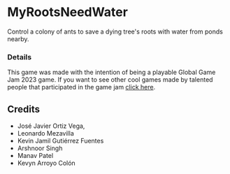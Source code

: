 # MyRootsNeedWater
Control a colony of ants to save a dying tree's roots with water from ponds nearby.

### Details
This game was made with the intention of being a playable Global Game Jam 2023 game. If you want to see other cool games made by talented people that participated in the game jam [click here](https://globalgamejam.org/2023/games).

## Credits
* José Javier Ortiz Vega, 
* Leonardo Mezavilla
* Kevin Jamil Gutiérrez Fuentes
* Arshnoor Singh
* Manav Patel
* Kevyn Arroyo Colón
